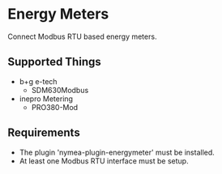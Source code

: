 # Energy Meters

Connect Modbus RTU based energy meters.

## Supported Things

* b+g e-tech
    * SDM630Modbus
* inepro Metering
    * PRO380-Mod
    
## Requirements

* The plugin 'nymea-plugin-energymeter' must be installed.
* At least one Modbus RTU interface must be setup.
